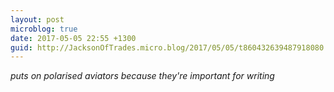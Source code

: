```yaml
---
layout: post
microblog: true
date: 2017-05-05 22:55 +1300
guid: http://JacksonOfTrades.micro.blog/2017/05/05/t860432639487918080.html
---
```

*puts on polarised aviators because they're important for writing*
